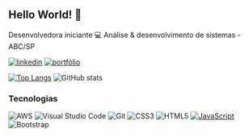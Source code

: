 ## Hello World!  :wave:	

 Desenvolvedora  iniciante :computer:	Análise  & desenvolvimento de sistemas - ABC/SP

[![linkedin](https://img.shields.io/badge/LinkedIn-0077B5?style=for-the-badge&logo=linkedin&logoColor=white)](https://www.linkedin.com/in/dayana-do-valle/)
[![portfólio](https://img.shields.io/badge/website-000000?style=for-the-badge&logo=About.me&logoColor=white)](https://dayanadovalle-portfolio.netlify.app/)	

[![Top Langs](https://github-readme-stats.vercel.app/api/top-langs/?username=DayanadoValle&layout=compact)](https://github.com/DayanadoVallegithub-readme-stats)
![ GitHub stats](https://github-readme-stats.vercel.app/api?username=DayanadoValle&show_icons=true&theme=dracula)


 

### Tecnologias 

![AWS](https://img.shields.io/badge/AWS-%23FF9900.svg?style=for-the-badge&logo=amazon-aws&logoColor=white)
![Visual Studio Code](https://img.shields.io/badge/Visual%20Studio%20Code-0078d7.svg?style=for-the-badge&logo=visual-studio-code&logoColor=white)
![Git](https://img.shields.io/badge/GIT-E44C30?style=for-the-badge&logo=git&logoColor=white)
![CSS3](https://img.shields.io/badge/css3-%231572B6.svg?style=for-the-badge&logo=css3&logoColor=white)
![HTML5](https://img.shields.io/badge/html5-%23E34F26.svg?style=for-the-badge&logo=html5&logoColor=white)
[![JavaScript](https://img.shields.io/badge/JavaScript-323330?style=for-the-badge&logo=javascript&logoColor=F7DF1E)](https://www.javascript.com/)
![Bootstrap](https://img.shields.io/badge/bootstrap-%23563D7C.svg?style=for-the-badge&logo=bootstrap&logoColor=white)

